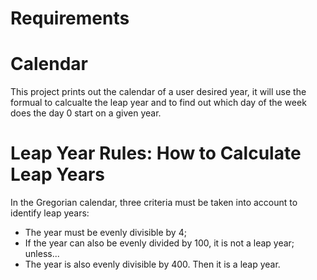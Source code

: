 # Requirements

# Calendar

This project prints out the calendar of a user desired year, it will use the formual to calcualte the leap year and to find out which day of the week does the day 0 start on a given year.

# Leap Year Rules: How to Calculate Leap Years

In the Gregorian calendar, three criteria must be taken into account to identify leap years:

-   The year must be evenly divisible by 4;
-   If the year can also be evenly divided by 100, it is not a leap year;
    unless...
-   The year is also evenly divisible by 400. Then it is a leap year.
